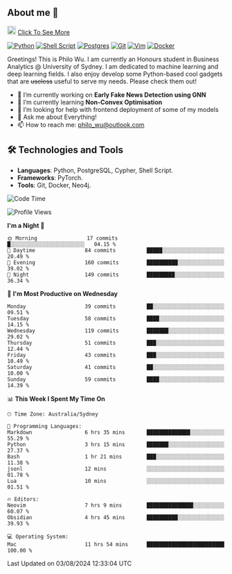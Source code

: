 ## About me 🤗

<a href="#"><img src="https://media.giphy.com/media/hvRJCLFzcasrR4ia7z/giphy.gif" width="20px" height="20px"></a> [Click To See More](https://codeboyphilo.github.io)

[![Python](https://img.shields.io/badge/python-3670A0?style=for-the-badge&logo=python&logoColor=ffdd54)](#)
[![Shell Script](https://img.shields.io/badge/shell_script-%23121011.svg?style=for-the-badge&logo=gnu-bash&logoColor=white)](#)
[![Postgres](https://img.shields.io/badge/postgres-%23316192.svg?style=for-the-badge&logo=postgresql&logoColor=white)](#)
[![Git](https://img.shields.io/badge/git-%23F05033.svg?style=for-the-badge&logo=git&logoColor=white)](#)
[![Vim](https://img.shields.io/badge/VIM-%2311AB00.svg?style=for-the-badge&logo=vim&logoColor=white)](#)
[![Docker](https://img.shields.io/badge/docker-%230db7ed.svg?style=for-the-badge&logo=docker&logoColor=white)](#)

Greetings! This is Philo Wu. I am currently an Honours student in Business Analytics \@ University of Sydney. I am dedicated to machine learning and deep learning fields. I also enjoy develop some Python-based cool gadgets that are ~~useless~~ useful to serve my needs. Please check them out!

- 🔭 I’m currently working on **Early Fake News Detection using GNN**
- 🌱 I’m currently learning **Non-Convex Optimisation**
- 🤔 I’m looking for help with frontend deployment of some of my models
- 💬 Ask me about Everything!
- 📫 How to reach me: philo_wu@outlook.com

## 🛠 Technologies and Tools
- **Languages**: Python, PostgreSQL, Cypher, Shell Script.
- **Frameworks**: PyTorch.
- **Tools**: Git, Docker, Neo4j.

<!--START_SECTION:waka-->
![Code Time](http://img.shields.io/badge/Code%20Time-360%20hrs%2031%20mins-blue)

![Profile Views](http://img.shields.io/badge/Profile%20Views-0-blue)

**I'm a Night 🦉** 

```text
🌞 Morning                17 commits          █░░░░░░░░░░░░░░░░░░░░░░░░   04.15 % 
🌆 Daytime                84 commits          █████░░░░░░░░░░░░░░░░░░░░   20.49 % 
🌃 Evening                160 commits         ██████████░░░░░░░░░░░░░░░   39.02 % 
🌙 Night                  149 commits         █████████░░░░░░░░░░░░░░░░   36.34 % 
```
📅 **I'm Most Productive on Wednesday** 

```text
Monday                   39 commits          ██░░░░░░░░░░░░░░░░░░░░░░░   09.51 % 
Tuesday                  58 commits          ████░░░░░░░░░░░░░░░░░░░░░   14.15 % 
Wednesday                119 commits         ███████░░░░░░░░░░░░░░░░░░   29.02 % 
Thursday                 51 commits          ███░░░░░░░░░░░░░░░░░░░░░░   12.44 % 
Friday                   43 commits          ███░░░░░░░░░░░░░░░░░░░░░░   10.49 % 
Saturday                 41 commits          ██░░░░░░░░░░░░░░░░░░░░░░░   10.00 % 
Sunday                   59 commits          ████░░░░░░░░░░░░░░░░░░░░░   14.39 % 
```


📊 **This Week I Spent My Time On** 

```text
🕑︎ Time Zone: Australia/Sydney

💬 Programming Languages: 
Markdown                 6 hrs 35 mins       ██████████████░░░░░░░░░░░   55.29 % 
Python                   3 hrs 15 mins       ███████░░░░░░░░░░░░░░░░░░   27.37 % 
Bash                     1 hr 21 mins        ███░░░░░░░░░░░░░░░░░░░░░░   11.38 % 
jsonl                    12 mins             ░░░░░░░░░░░░░░░░░░░░░░░░░   01.78 % 
Lua                      10 mins             ░░░░░░░░░░░░░░░░░░░░░░░░░   01.51 % 

🔥 Editors: 
Neovim                   7 hrs 9 mins        ███████████████░░░░░░░░░░   60.07 % 
Obsidian                 4 hrs 45 mins       ██████████░░░░░░░░░░░░░░░   39.93 % 

💻 Operating System: 
Mac                      11 hrs 54 mins      █████████████████████████   100.00 % 
```


 Last Updated on 03/08/2024 12:33:04 UTC
<!--END_SECTION:waka-->

